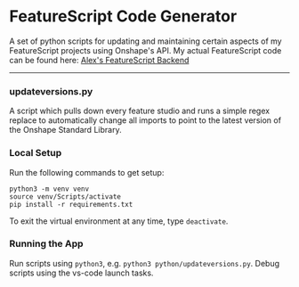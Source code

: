 # FeatureScript Code Generator

A set of python scripts for updating and maintaining certain aspects of my FeatureScript projects using Onshape's API.
My actual FeatureScript code can be found here:
[Alex's FeatureScript Backend](https://cad.onshape.com/documents/00dd11dabe44da2db458f898/w/6c20cd994b174cc99668701f)

---

### updateversions.py
A script which pulls down every feature studio and runs a simple regex replace to automatically change all imports to point to the latest version of the Onshape Standard Library.



### Local Setup
Run the following commands to get setup:
```
python3 -m venv venv
source venv/Scripts/activate
pip install -r requirements.txt
```

To exit the virtual environment at any time, type `deactivate`.

### Running the App

Run scripts using `python3`, e.g. `python3 python/updateversions.py`.
Debug scripts using the vs-code launch tasks.